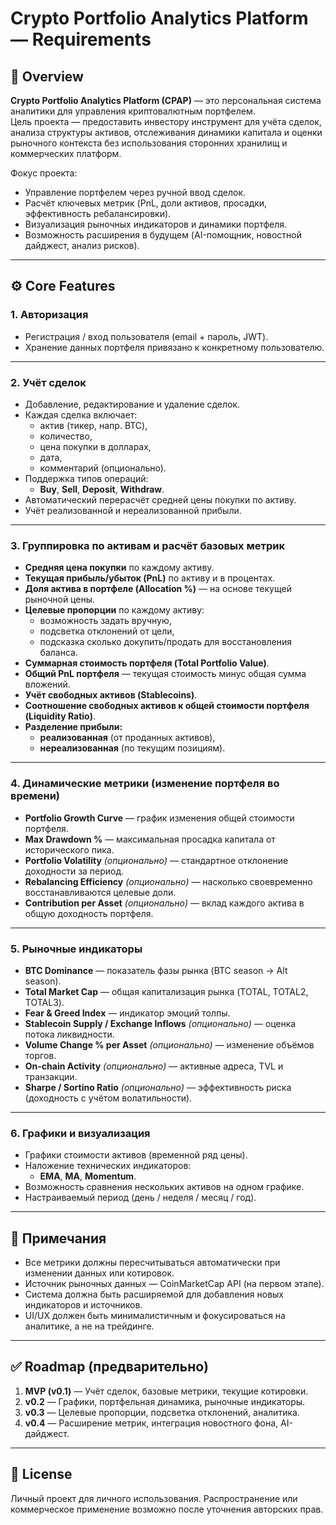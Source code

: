 # Crypto Portfolio Analytics Platform — Requirements

## 🧭 Overview

**Crypto Portfolio Analytics Platform (CPAP)** — это персональная система аналитики для управления криптовалютным портфелем.  
Цель проекта — предоставить инвестору инструмент для учёта сделок, анализа структуры активов, отслеживания динамики капитала и оценки рыночного контекста без использования сторонних хранилищ и коммерческих платформ.

Фокус проекта:
- Управление портфелем через ручной ввод сделок.
- Расчёт ключевых метрик (PnL, доли активов, просадки, эффективность ребалансировки).
- Визуализация рыночных индикаторов и динамики портфеля.
- Возможность расширения в будущем (AI-помощник, новостной дайджест, анализ рисков).

---

## ⚙️ Core Features

### 1. Авторизация
- Регистрация / вход пользователя (email + пароль, JWT).
- Хранение данных портфеля привязано к конкретному пользователю.

---

### 2. Учёт сделок
- Добавление, редактирование и удаление сделок.
- Каждая сделка включает:
  - актив (тикер, напр. BTC),
  - количество,
  - цена покупки в долларах,
  - дата,
  - комментарий (опционально).
- Поддержка типов операций:
  - **Buy**, **Sell**, **Deposit**, **Withdraw**.
- Автоматический перерасчёт средней цены покупки по активу.
- Учёт реализованной и нереализованной прибыли.

---

### 3. Группировка по активам и расчёт базовых метрик
- **Средняя цена покупки** по каждому активу.
- **Текущая прибыль/убыток (PnL)** по активу и в процентах.
- **Доля актива в портфеле (Allocation %)** — на основе текущей рыночной цены.
- **Целевые пропорции** по каждому активу:
  - возможность задать вручную,
  - подсветка отклонений от цели,
  - подсказка сколько докупить/продать для восстановления баланса.
- **Суммарная стоимость портфеля (Total Portfolio Value)**.
- **Общий PnL портфеля** — текущая стоимость минус общая сумма вложений.
- **Учёт свободных активов (Stablecoins)**.
- **Соотношение свободных активов к общей стоимости портфеля (Liquidity Ratio)**.
- **Разделение прибыли:**
  - **реализованная** (от проданных активов),
  - **нереализованная** (по текущим позициям).

---

### 4. Динамические метрики (изменение портфеля во времени)
- **Portfolio Growth Curve** — график изменения общей стоимости портфеля.
- **Max Drawdown %** — максимальная просадка капитала от исторического пика.
- **Portfolio Volatility** *(опционально)* — стандартное отклонение доходности за период.
- **Rebalancing Efficiency** *(опционально)* — насколько своевременно восстанавливаются целевые доли.
- **Contribution per Asset** *(опционально)* — вклад каждого актива в общую доходность портфеля.

---

### 5. Рыночные индикаторы
- **BTC Dominance** — показатель фазы рынка (BTC season → Alt season).
- **Total Market Cap** — общая капитализация рынка (TOTAL, TOTAL2, TOTAL3).
- **Fear & Greed Index** — индикатор эмоций толпы.
- **Stablecoin Supply / Exchange Inflows** *(опционально)* — оценка потока ликвидности.
- **Volume Change % per Asset** *(опционально)* — изменение объёмов торгов.
- **On-chain Activity** *(опционально)* — активные адреса, TVL и транзакции.
- **Sharpe / Sortino Ratio** *(опционально)* — эффективность риска (доходность с учётом волатильности).

---

### 6. Графики и визуализация
- Графики стоимости активов (временной ряд цены).
- Наложение технических индикаторов:
  - **EMA**, **MA**, **Momentum**.
- Возможность сравнения нескольких активов на одном графике.
- Настраиваемый период (день / неделя / месяц / год).

---

## 🧩 Примечания
- Все метрики должны пересчитываться автоматически при изменении данных или котировок.
- Источник рыночных данных — CoinMarketCap API (на первом этапе).
- Система должна быть расширяемой для добавления новых индикаторов и источников.
- UI/UX должен быть минималистичным и фокусироваться на аналитике, а не на трейдинге.

---

## ✅ Roadmap (предварительно)
1. **MVP (v0.1)** — Учёт сделок, базовые метрики, текущие котировки.
2. **v0.2** — Графики, портфельная динамика, рыночные индикаторы.
3. **v0.3** — Целевые пропорции, подсветка отклонений, аналитика.
4. **v0.4** — Расширение метрик, интеграция новостного фона, AI-дайджест.

---

## 📄 License
Личный проект для личного использования. Распространение или коммерческое применение возможно после уточнения авторских прав.